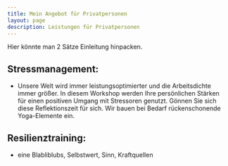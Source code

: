 ```yaml
---
title: Mein Angebot für Privatpersonen
layout: page
description: Leistungen für Privatpersonen
---
```


Hier könnte man 2 Sätze Einleitung hinpacken.

## Stressmanagement:
- Unsere Welt wird immer leistungsoptimierter und die Arbeitsdichte immer größer. In diesem Workshop werden Ihre persönlichen Stärken für einen positiven Umgang mit Stressoren genutzt. Gönnen Sie sich diese Reflektionszeit für sich. Wir bauen bei Bedarf rückenschonende Yoga-Elemente ein.

## Resilienztraining: 

- eine Blabliblubs, Selbstwert, Sinn, Kraftquellen

